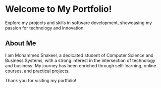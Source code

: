 # Welcome to My Portfolio!

Explore my projects and skills in software development, showcasing my passion for technology and innovation.

## About Me

I am Mohammed Shakeel, a dedicated student of Computer Science and Business Systems, with a strong interest in the intersection of technology and business. My journey has been enriched through self-learning, online courses, and practical projects.

Thank you for visiting my portfolio!
